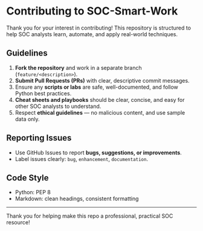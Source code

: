 # Contributing to SOC-Smart-Work

Thank you for your interest in contributing! This repository is structured to help SOC analysts learn, automate, and apply real-world techniques.

## Guidelines

1. **Fork the repository** and work in a separate branch (`feature/<description>`).  
2. **Submit Pull Requests (PRs)** with clear, descriptive commit messages.  
3. Ensure any **scripts or labs** are safe, well-documented, and follow Python best practices.  
4. **Cheat sheets and playbooks** should be clear, concise, and easy for other SOC analysts to understand.  
5. Respect **ethical guidelines** — no malicious content, and use sample data only.  

## Reporting Issues
- Use GitHub Issues to report **bugs, suggestions, or improvements**.  
- Label issues clearly: `bug`, `enhancement`, `documentation`.

## Code Style
- Python: PEP 8  
- Markdown: clean headings, consistent formatting  

---

Thank you for helping make this repo a professional, practical SOC resource!
